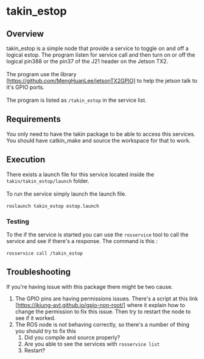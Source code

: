 # takin_estop
## Overview
takin_estop is a simple node that provide a service to toggle on and off
 a logical estop. The program listen for service call and then turn on or 
 off the logical pin388 or the pin37 of the J21 header on the Jetson TX2.
 <br/>
 <br/>
 The program use the library [https://github.com/MengHuanLee/jetsonTX2GPIO]
 to help the jetson talk to it's GPIO ports.
 <br/>
 <br/>
The program is listed as  `/takin_estop` in the service list.
## Requirements
You only need to have the takin package to be able to access this services.
You should have catkin_make and source the workspace for that to work.
## Execution
There exists a launch file for this service located inside the `takin/takin_estop/launch` 
folder.
<br/>
<br/>
To run the service simply launch the launch file. 
<br/>
<br/>
`roslaunch takin_estop estop.launch`
### Testing
To the if the service is started you can use the `rosservice` tool to call
the service and see if there's a response. The command is this :
<br/>
<br/>
`rosservice call /takin_estop`
## Troubleshooting
If you're having issue with this package there might be two cause.
1. The GPIO pins are having permissions issues. There's a script at this
link [https://jkjung-avt.github.io/gpio-non-root/] where it explain how 
to change the permission to fix this issue. Then try to restart the node
to see if it worked.
2. The ROS node is not behaving correctly, so there's a number of thing
you should try to fix this
    1. Did you compile and source properly?
    2. Are you able to see the services with `rosservice list`
    3. Restart?